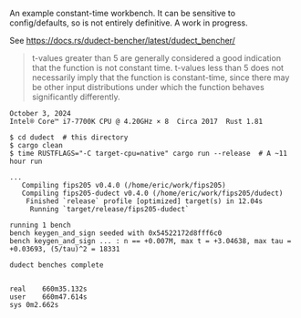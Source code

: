 An example constant-time workbench. It can be sensitive to config/defaults, so is
not entirely definitive. A work in progress.

See <https://docs.rs/dudect-bencher/latest/dudect_bencher/>

> t-values greater than 5 are generally considered a good indication that the function is not constant time. t-values less than 5 does not necessarily imply that the function is constant-time, since there may be other input distributions under which the function behaves significantly differently.

~~~
October 3, 2024
Intel® Core™ i7-7700K CPU @ 4.20GHz × 8  Circa 2017  Rust 1.81

$ cd dudect  # this directory
$ cargo clean
$ time RUSTFLAGS="-C target-cpu=native" cargo run --release  # A ~11 hour run

...
   Compiling fips205 v0.4.0 (/home/eric/work/fips205)
   Compiling fips205-dudect v0.4.0 (/home/eric/work/fips205/dudect)
    Finished `release` profile [optimized] target(s) in 12.04s
     Running `target/release/fips205-dudect`

running 1 bench
bench keygen_and_sign seeded with 0x54522172d8fff6c0
bench keygen_and_sign ... : n == +0.007M, max t = +3.04638, max tau = +0.03693, (5/tau)^2 = 18331

dudect benches complete


real	660m35.132s
user	660m47.614s
sys	0m2.662s
~~~
